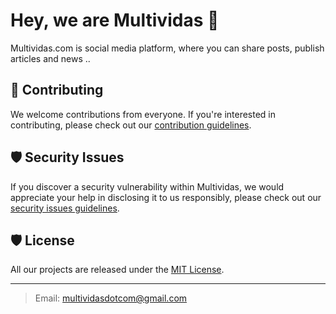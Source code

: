 # Hey, we are Multividas 👋

Multividas.com is social media platform, where you can share posts, publish articles and news ..

## 🤝 Contributing
We welcome contributions from everyone. If you're interested in contributing, please check out our [contribution guidelines](https://github.com/multividas/.github/blob/main/CONTRIBUTING.md).

## 🛡️ Security Issues

If you discover a security vulnerability within Multividas, we would appreciate your help in disclosing it to us responsibly, please check out our [security issues guidelines](https://github.com/multividas/.github/blob/main/SECURITY.md).

## 🛡️ License
All our projects are released under the [MIT License](https://github.com/multividas/.github/blob/main/LICENSE).

---

> Email: multividasdotcom@gmail.com
